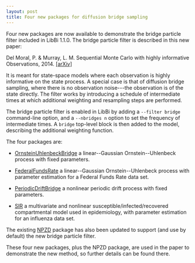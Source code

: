 ```yaml
---
layout: post
title: Four new packages for diffusion bridge sampling
---
```


Four new packages are now available to demonstrate the bridge particle filter
included in LibBi 1.1.0. The bridge particle filter is described in this new
paper:

Del Moral, P. & Murray, L. M. Sequential Monte Carlo with highly informative
Observations, 2014. [\[arXiv\]](http://arxiv.org/abs/1405.4081)

It is meant for state-space models where each observation is highly
informative on the state process. A special case is that of diffusion bridge
sampling, where there is no observation noise---the observation is of the
state directly. The filter works by introducing a schedule of intermediate
times at which additional weighting and resampling steps are performed.

The bridge particle filter is enabled in LibBi by adding a `--filter bridge`
command-line option, and a `--nbridges n` option to set the frequency of
intermediate times. A `bridge` top-level block is then added to the model,
describing the additional weighting function.

The four packages are:

* [OrnsteinUhlenbeckBridge](/packages/OrnsteinUhlenbeckBridge.html) a
  linear--Gaussian Ornstein--Uhlenbeck process with fixed parameters.

* [FederalFundsRate](/packages/FederalFundsRate.html) a linear--Gaussian
  Ornstein--Uhlenbeck process with parameter estimation for a Federal Funds
  Rate data set.

* [PeriodicDriftBridge](/packages/PeriodicDriftBridge.html) a nonlinear
  periodic drift process with fixed parameters.

* [SIR](/packages/SIR.html) a multivariate and nonlinear
  susceptible/infected/recovered compartmental model used in epidemiology,
  with parameter estimation for an influenza data set.

The existing [NPZD](/packages/NPZD.html) package has also been updated to
support (and use by default) the new bridge particle filter.

These four new packages, plus the NPZD package, are used in the paper to
demonstrate the new method, so further details can be found there.
